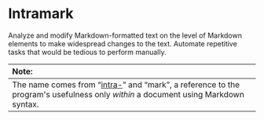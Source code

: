 # Intramark
Analyze and modify Markdown-formatted text on the level of Markdown elements to make widespread changes to the text. Automate repetitive tasks that would be tedious to perform manually.

| Note:
|:-
| The name comes from “[intra-](https://en.wiktionary.org/wiki/intra-)” and “mark”, a reference to the program's usefulness only *within* a document using Markdown syntax.
